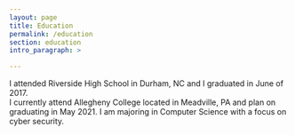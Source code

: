 ```yaml
---
layout: page
title: Education
permalink: /education
section: education
intro_paragraph: >

---
```



I attended Riverside High School in Durham, NC  and I graduated in June of 2017.<br>
I currently attend Allegheny College located in Meadville, PA and plan on graduating in May 2021. I am majoring in Computer Science with a focus on cyber security.<br><br>
